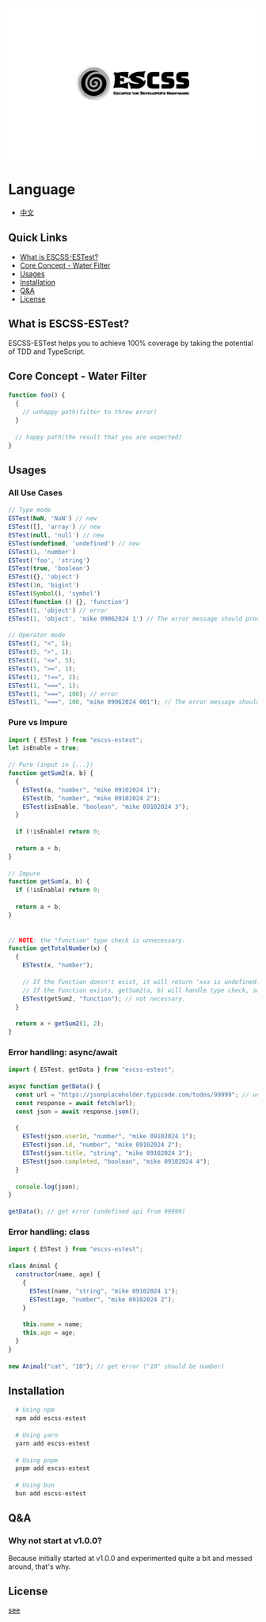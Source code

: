 ![logo](https://github.com/ESCSS-labs/ESCSS/blob/main/assets/logo.png)

# Language

- [中文](./README-zh.md)

## Quick Links

- [What is ESCSS-ESTest?](#what-is-escss-estest)
- [Core Concept - Water Filter](#core-concept---water-filter)
- [Usages](#usages)
- [Installation](#installation)
- [Q&A](#qa)
- [License](#license)

## What is ESCSS-ESTest?

ESCSS-ESTest helps you to achieve 100% coverage by taking the potential of TDD and TypeScript.

## Core Concept - Water Filter

```js
function foo() {
  {
    // unhappy path(filter to throw error)
  }

  // happy path(the result that you are expected)
}
```

## Usages

### All Use Cases

```js
// Type mode
ESTest(NaN, 'NaN') // new
ESTest([], 'array') // new
ESTest(null, 'null') // new
ESTest(undefined, 'undefined') // new
ESTest(1, 'number')
ESTest('foo', 'string')
ESTest(true, 'boolean')
ESTest({}, 'object')
ESTest(1n, 'bigint')
ESTest(Symbol(), 'symbol')
ESTest(function () {}, 'function')
ESTest(1, 'object') // error
ESTest(1, 'object', 'mike 09062024 1') // The error message should provide a unique ID for troubleshooting

// Operator mode
ESTest(1, "<", 5);
ESTest(5, ">", 1);
ESTest(1, "<=", 5);
ESTest(5, ">=", 1);
ESTest(1, "!==", 2);
ESTest(1, "===", 1);
ESTest(1, "===", 100); // error
ESTest(1, "===", 100, "mike 09062024 001"); // The error message should provide a unique ID for troubleshooting
```

### Pure vs Impure

```js
import { ESTest } from "escss-estest";
let isEnable = true;

// Pure (input in {...})
function getSum2(a, b) {
  {
    ESTest(a, "number", "mike 09102024 1");
    ESTest(b, "number", "mike 09102024 2");
    ESTest(isEnable, "boolean", "mike 09102024 3");
  }

  if (!isEnable) return 0;

  return a + b;
}

// Impure
function getSum(a, b) {
  if (!isEnable) return 0;

  return a + b;
}


// NOTE: the "function" type check is unnecessary.
function getTotalNumber(x) {
  {
    ESTest(x, "number");

    // If the function doesn't exist, it will return 'xxx is undefined.' 
    // If the function exists, getSum2(a, b) will handle type check, so the "function" check is redundant.
    ESTest(getSum2, "function"); // not necessary.
  }

  return x + getSum2(1, 2);
}
```

### Error handling: async/await

```js
import { ESTest, getData } from "escss-estest";

async function getData() {
  const url = "https://jsonplaceholder.typicode.com/todos/99999"; // undefined api
  const response = await fetch(url);
  const json = await response.json();

  {
    ESTest(json.userId, "number", "mike 09102024 1");
    ESTest(json.id, "number", "mike 09102024 2");
    ESTest(json.title, "string", "mike 09102024 3");
    ESTest(json.completed, "boolean", "mike 09102024 4");
  }

  console.log(json);
}

getData(); // get error (undefined api from 99999)
```

### Error handling: class

```js
import { ESTest } from "escss-estest";

class Animal {
  constructor(name, age) {
    {
      ESTest(name, "string", "mike 09102024 1");
      ESTest(age, "number", "mike 09102024 2");
    }

    this.name = name;
    this.age = age;
  }
}

new Animal("cat", "10"); // get error ("10" should be number)
```

## Installation

```bash
  # Using npm
  npm add escss-estest

  # Using yarn
  yarn add escss-estest

  # Using pnpm
  pnpm add escss-estest

  # Using bun
  bun add escss-estest
```

## Q&A

### Why not start at v1.0.0?

Because initially started at v1.0.0 and experimented quite a bit and messed around, that's why.

## License

[see](https://github.com/ESCSS-labs/ESCSS-ESTest?tab=License-1-ov-file)
